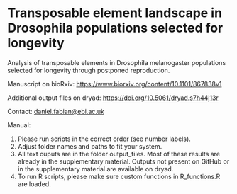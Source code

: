 # Transposable element landscape in Drosophila populations selected for longevity
Analysis of transposable elements in Drosophila melanogaster populations selected for longevity through postponed reproduction.

Manuscript on bioRxiv: https://www.biorxiv.org/content/10.1101/867838v1

Additional output files on dryad: https://doi.org/10.5061/dryad.s7h44j13r

Contact: daniel.fabian@ebi.ac.uk

Manual:
1. Please run scripts in the correct order (see number labels).
2. Adjust folder names and paths to fit your system.
3. All text ouputs are in the folder output_files. Most of these results are already in the supplementary material. Outputs not present on GitHub or in the supplementary material are available on dryad.
4. To run R scripts, please make sure custom functions in R_functions.R are loaded.
